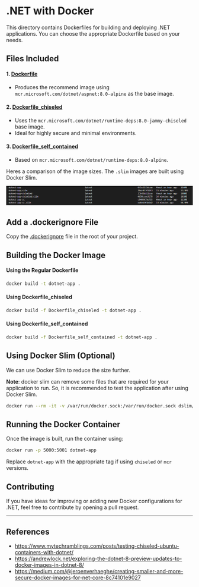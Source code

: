 # .NET with Docker

This directory contains Dockerfiles for building and deploying .NET applications. You can choose the appropriate
Dockerfile based on your needs.

## Files Included

#### 1. [Dockerfile](./Dockerfile)

-   Produces the recommend image using `mcr.microsoft.com/dotnet/aspnet:8.0-alpine` as the base image.

#### 2. [Dockerfile_chiseled](./Dockerfile_chiseled)

-   Uses the `mcr.microsoft.com/dotnet/runtime-deps:8.0-jammy-chiseled` base image.
-   Ideal for highly secure and minimal environments.

#### 3. [Dockerfile_self_contained](./Dockerfile_self_contained)

-   Based on `mcr.microsoft.com/dotnet/runtime-deps:8.0-alpine`.

Heres a comparison of the image sizes. The `.slim` images are built using Docker Slim.

![alt text](image.png)

## Add a .dockerignore File

Copy the [.dockerignore](.dockerignore) file in the root of your project.

## Building the Docker Image

#### Using the Regular Dockerfile

```bash
docker build -t dotnet-app .
```

#### Using Dockerfile_chiseled

```bash
docker build -f Dockerfile_chiseled -t dotnet-app .
```

#### Using Dockerfile_self_contained

```bash
docker build -f Dockerfile_self_contained -t dotnet-app .
```

## Using Docker Slim (Optional)

We can use Docker Slim to reduce the size further.

**Note**: docker slim can remove some files that are required for your application to run. So, it is recommended to test
the application after using Docker Slim.

```bash
docker run --rm -it -v /var/run/docker.sock:/var/run/docker.sock dslim/slim build --target dotnet-app
```

## Running the Docker Container

Once the image is built, run the container using:

```bash
docker run -p 5000:5001 dotnet-app
```

Replace `dotnet-app` with the appropriate tag if using `chiseled` or `mcr` versions.

## Contributing

If you have ideas for improving or adding new Docker configurations for .NET, feel free to contribute by opening a pull
request.

---

## References

-   https://www.mytechramblings.com/posts/testing-chiseled-ubuntu-containers-with-dotnet/
-   https://andrewlock.net/exploring-the-dotnet-8-preview-updates-to-docker-images-in-dotnet-8/
-   https://medium.com/@jeroenverhaeghe/creating-smaller-and-more-secure-docker-images-for-net-core-8c74101e9027
